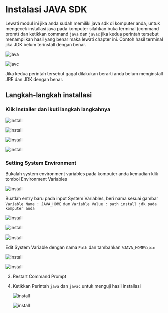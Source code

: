 # Instalasi JAVA SDK

Lewati modul ini jika anda sudah memiliki java sdk di komputer anda, untuk mengecek installasi java pada komputer silahkan buka terminal (command promt) dan ketikkan command `java` dan `javac` jika kedua perintah tersebut menampilkan hasil yang benar maka lewati chapter ini. Contoh hasil terminal jika JDK belum terinstall dengan benar.

![java](./images/01-java-error.png)

![javc](./images/02-javac-error.png)

Jika kedua perintah tersebut gagal dilakukan berarti anda belum menginstall JRE dan JDK dengan benar.

## Langkah-langkah installasi

### Klik Installer dan ikuti langkah langkahnya

![install](./images/03-install-jdk.png)

![install](./images/04-install-jdk.png)

![install](./images/05-install-jdk.png)

![install](./images/06-install-jdk.png)

### Setting System Environment

Bukalah system environment variables pada komputer anda kemudian klik tombol Environment Variables

![install](./images/09-environment-variable.png)

Buatlah entry baru pada input System Variables, beri nama sesuai gambar `Variable Name : JAVA_HOME` dan `Variable Value : path install jdk pada komputer anda`

![install](./images/10-environment-variable-create-java-home.png)

![install](./images/11-lokasi-install-java.png)

![install](./images/12-set-java-home.png)

Edit System Variable dengan nama `Path` dan tambahkan `%JAVA_HOME%\bin`

![install](./images/13-edit-path-java.png)

![install](./images/14-java-home-bin.png)

3. Restart Command Prompt
4. Ketikkan Perintah `java` dan `javac` untuk menguji hasil installasi

   ![install](./images/07-install-java-oke.png)

   ![install](./images/08-install-javac-ok.png)
